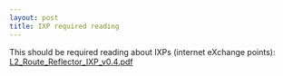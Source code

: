 ```yaml
---
layout: post
title: IXP required reading 
---
```

<p>This should be required reading about IXPs (internet eXchange points): <a href="http://www.cisco.com/public/cons/isp/ixp/L2_Route_Reflector_IXP_v0.4.pdf">L2_Route_Reflector_IXP_v0.4.pdf </a></p>
